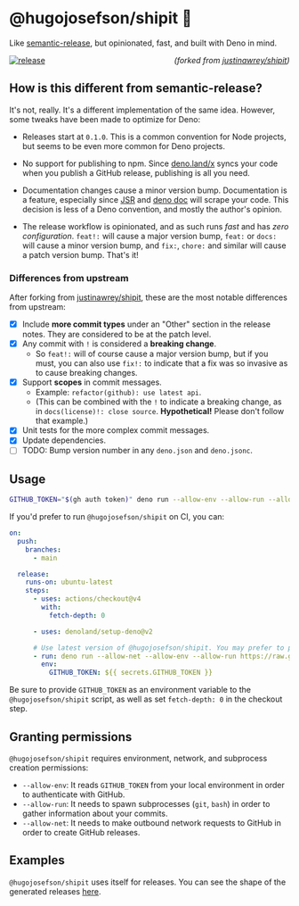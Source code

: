 # @hugojosefson/shipit 🚀

Like [semantic-release](https://github.com/semantic-release/semantic-release),
but opinionated, fast, and built with Deno in mind.

[![release](https://github.com/hugojosefson/shipit/actions/workflows/release.yml/badge.svg)](https://github.com/hugojosefson/shipit/actions/workflows/release.yml)
<span style="float: right">_(forked from
[justinawrey/shipit](https://github.com/justinawrey/shipit))_</span>

## How is this different from semantic-release?

It's not, really. It's a different implementation of the same idea. However,
some tweaks have been made to optimize for Deno:

- Releases start at `0.1.0`. This is a common convention for Node projects, but
  seems to be even more common for Deno projects.

- No support for publishing to npm. Since [deno.land/x](https://deno.land/x)
  syncs your code when you publish a GitHub release, publishing is all you need.

- Documentation changes cause a minor version bump. Documentation is a feature,
  especially since [JSR](https://jsr.io/) and [deno doc](https://doc.deno.land/)
  will scrape your code. This decision is less of a Deno convention, and mostly
  the author's opinion.

- The release workflow is opinionated, and as such runs _fast_ and has _zero
  configuration_. `feat!:` will cause a major version bump, `feat:` or `docs:`
  will cause a minor version bump, and `fix:`, `chore:` and similar will cause a
  patch version bump. That's it!

### Differences from upstream

After forking from [justinawrey/shipit](https://github.com/justinawrey/shipit),
these are the most notable differences from upstream:

- [x] Include **more commit types** under an "Other" section in the release
      notes. They are considered to be at the patch level.
- [x] Any commit with `!` is considered a **breaking change**.
  - So `feat!:` will of course cause a major version bump, but if you must, you
    can also use `fix!:` to indicate that a fix was so invasive as to cause
    breaking changes.
- [x] Support **scopes** in commit messages.
  - Example: `refactor(github): use latest api`.
  - (This can be combined with the `!` to indicate a breaking change, as in
    `docs(license)!: close source`. **Hypothetical!** Please don't follow that
    example.)
- [x] Unit tests for the more complex commit messages.
- [x] Update dependencies.
- [ ] TODO: Bump version number in any `deno.json` and `deno.jsonc`.

## Usage

```sh
GITHUB_TOKEN="$(gh auth token)" deno run --allow-env --allow-run --allow-net https://raw.githubusercontent.com/hugojosefson/shipit/refs/heads/main/shipit.ts
```

If you'd prefer to run `@hugojosefson/shipit` on CI, you can:

```yaml
on:
  push:
    branches:
      - main

  release:
    runs-on: ubuntu-latest
    steps:
      - uses: actions/checkout@v4
        with:
          fetch-depth: 0

      - uses: denoland/setup-deno@v2

      # Use latest version of @hugojosefson/shipit. You may prefer to pin a specific version.
      - run: deno run --allow-net --allow-env --allow-run https://raw.githubusercontent.com/hugojosefson/shipit/refs/heads/main/shipit.ts
        env:
          GITHUB_TOKEN: ${{ secrets.GITHUB_TOKEN }}
```

Be sure to provide `GITHUB_TOKEN` as an environment variable to the
`@hugojosefson/shipit` script, as well as set `fetch-depth: 0` in the checkout
step.

## Granting permissions

`@hugojosefson/shipit` requires environment, network, and subprocess creation
permissions:

- `--allow-env`: It reads `GITHUB_TOKEN` from your local environment in order to
  authenticate with GitHub.
- `--allow-run`: It needs to spawn subprocesses (`git`, `bash`) in order to
  gather information about your commits.
- `--allow-net`: It needs to make outbound network requests to GitHub in order
  to create GitHub releases.

## Examples

`@hugojosefson/shipit` uses itself for releases. You can see the shape of the
generated releases [here](https://github.com/hugojosefson/shipit/releases).
